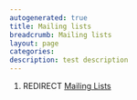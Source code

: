 ```yaml
---
autogenerated: true
title: Mailing lists
breadcrumb: Mailing lists
layout: page
categories: 
description: test description
---
```


1.  REDIRECT [Mailing Lists](Mailing_Lists )
